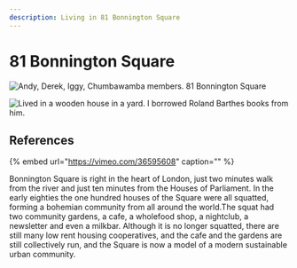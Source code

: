 ```yaml
---
description: Living in 81 Bonnington Square
---
```


# 81 Bonnington Square

![Andy, Derek, Iggy, Chumbawamba members. 81 Bonnington Square](https://user-images.githubusercontent.com/25156451/125210575-8a695f80-e298-11eb-9f89-2730aefca69d.png)

![Lived in a wooden house in a yard. I borrowed Roland Barthes books from him.](https://user-images.githubusercontent.com/25156451/125210952-bc7bc100-e29a-11eb-8dc4-34d3de8501e5.png)



## References

{% embed url="https://vimeo.com/36595608" caption="" %}

Bonnington Square is right in the heart of London, just two minutes walk from the river and just ten minutes from the Houses of Parliament. In the early eighties the one hundred houses of the Square were all squatted, forming a bohemian community from all around the world.The squat had two community gardens, a cafe, a wholefood shop, a nightclub, a newsletter and even a milkbar. Although it is no longer squatted, there are still many low rent housing cooperatives, and the cafe and the gardens are still collectively run, and the Square is now a model of a modern sustainable urban community.

